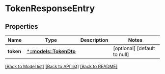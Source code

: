 # TokenResponseEntry

## Properties

| Name      | Type                                   | Description | Notes                        |
| --------- | -------------------------------------- | ----------- | ---------------------------- |
| **token** | [***::models::TokenDto**](TokenDto.md) |             | [optional] [default to null] |

[[Back to Model list]](../README.md#documentation-for-models) [[Back to API list]](../README.md#documentation-for-api-endpoints) [[Back to README]](../README.md)

